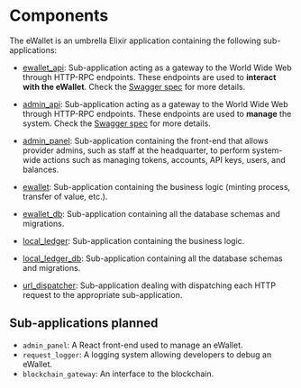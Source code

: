 # Components

The eWallet is an umbrella Elixir application containing the following sub-applications:

  - [ewallet_api](/apps/ewallet_api): Sub-application acting as a gateway to the World Wide Web through HTTP-RPC endpoints. These endpoints are used to __interact with the eWallet__. Check the [Swagger spec](/apps/ewallet_api/swagger-doc.yaml) for more details.

  - [admin_api](/apps/admin_api): Sub-application acting as a gateway to the World Wide Web through HTTP-RPC endpoints. These endpoints are used to __manage__ the system. Check the [Swagger spec](/apps/admin_api/swagger-doc.yaml) for more details.

  - [admin_panel](/apps/admin_panel): Sub-application containing the front-end that allows provider admins, such as staff at the headquarter, to perform system-wide actions such as managing tokens, accounts, API keys, users, and balances.

  - [ewallet](/apps/ewallet): Sub-application containing the business logic (minting process, transfer of value, etc.).

  - [ewallet_db](/apps/ewallet_db): Sub-application containing all the database schemas and migrations.

  - [local_ledger](/apps/local_ledger): Sub-application containing the business logic.

  - [local_ledger_db](/apps/local_ledger_db): Sub-application containing all the database schemas and migrations.

  - [url_dispatcher](/apps/url_dispatcher): Sub-application dealing with dispatching each HTTP request to the appropriate sub-application.

## Sub-applications planned

- `admin_panel`: A React front-end used to manage an eWallet.
- `request_logger`: A logging system allowing developers to debug an eWallet.
- `blockchain_gateway`: An interface to the blockchain.
